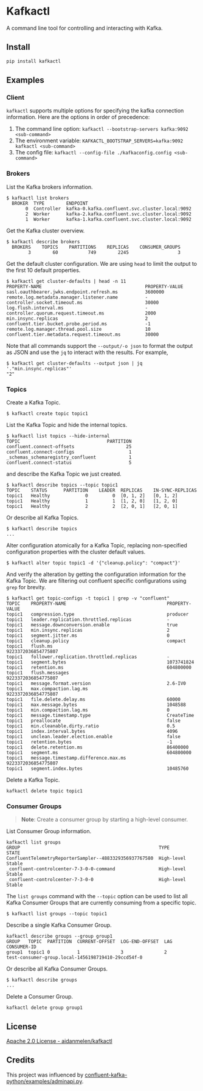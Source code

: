 <!-- [![PyPI](https://img.shields.io/pypi/v/kafkactl_py.svg)](https://pypi.org/project/kafkactl-py/)
[![Dockerhub](https://img.shields.io/docker/v/aidanmelen/kafkactl-py?color=blue&label=docker%20build)](https://hub.docker.com/r/aidanmelen/kafkactl-py)
[![Tests](https://github.com/aidanmelen/kafkactl-py/actions/workflows/tests.yaml/badge.svg)](https://github.com/aidanmelen/kafkactl-py/actions/workflows/tests.yaml)
[![Coverage Status](https://coveralls.io/repos/github/aidanmelen/kafkactl-py/badge.svg?branch=main)](https://coveralls.io/github/aidanmelen/kafkactl-py?branch=main) -->

# Kafkactl

A command line tool for controlling and interacting with Kafka.
## Install

```bash
pip install kafkactl
```

## Examples

### Client

`kafkactl` supports multiple options for specifying the kafka connection information. Here are the options in order of precedence:

1. The command line option: `kafkactl --bootstrap-servers kafka:9092 <sub-command>`
2. The environment variable: `KAFKACTL_BOOTSTRAP_SERVERS=kafka:9092 kafkactl <sub-command>`
3. The config file: `kafkactl --config-file ./kafkaconfig.config <sub-command>`

### Brokers

List the Kafka brokers information.

```console
$ kafkactl list brokers
  BROKER  TYPE        ENDPOINT
       0  Controller  kafka-0.kafka.confluent.svc.cluster.local:9092
       2  Worker      kafka-2.kafka.confluent.svc.cluster.local:9092
       1  Worker      kafka-1.kafka.confluent.svc.cluster.local:9092
```

Get the Kafka cluster overview.

```console
$ kafkactl describe brokers
  BROKERS    TOPICS    PARTITIONS    REPLICAS    CONSUMER_GROUPS
        3        60           749        2245                  3
```

Get the default cluster configuration. We are using `head` to limit the output to the first 10 default properties.

```console
$ kafkactl get cluster-defaults | head -n 11
PROPERTY-NAME                                      PROPERTY-VALUE
sasl.oauthbearer.jwks.endpoint.refresh.ms          3600000
remote.log.metadata.manager.listener.name          -
controller.socket.timeout.ms                       30000
log.flush.interval.ms                              -
controller.quorum.request.timeout.ms               2000
min.insync.replicas                                2
confluent.tier.bucket.probe.period.ms              -1
remote.log.manager.thread.pool.size                10
confluent.tier.metadata.request.timeout.ms         30000
```

Note that all commands support the `--output/-o json` to format the output as JSON and use the `jq` to interact with the results. For example,

```console
$ kafkactl get cluster-defaults --output json | jq '."min.insync.replicas"'
"2"
```

### Topics

Create a Kafka Topic.

```console
$ kafkactl create topic topic1
```

List the Kafka Topic and hide the internal topics.

```console
$ kafkactl list topics --hide-internal
TOPIC                                PARTITION
confluent.connect-offsets                   25
confluent.connect-configs                    1
_schemas_schemaregistry_confluent            1
confluent.connect-status                     5
```

and describe the Kafka Topic we just created.

```
$ kafkactl describe topics --topic topic1
TOPIC    STATUS      PARTITION    LEADER  REPLICAS    IN-SYNC-REPLICAS
topic1   Healthy             0         0  [0, 1, 2]   [0, 1, 2]
topic1   Healthy             1         1  [1, 2, 0]   [1, 2, 0]
topic1   Healthy             2         2  [2, 0, 1]   [2, 0, 1]
```

Or describe all Kafka Topics.

```console
$ kafkactl describe topics
...
```

Alter configuration atomically for a Kafka Topic, replacing non-specified configuration properties with the cluster default values.

```console
$ kafkactl alter topic topic1 -d '{"cleanup.policy": "compact"}'
```

And verify the alteration by getting the configuration information for the Kafka Topic. We are filtering out confluent specific configurations using `grep` for brevity.

```console
$ kafkactl get topic-configs -t topic1 | grep -v "confluent"
TOPIC    PROPERTY-NAME                                     PROPERTY-VALUE
topic1   compression.type                                  producer
topic1   leader.replication.throttled.replicas             -
topic1   message.downconversion.enable                     true
topic1   min.insync.replicas                               2
topic1   segment.jitter.ms                                 0
topic1   cleanup.policy                                    compact
topic1   flush.ms                                          9223372036854775807
topic1   follower.replication.throttled.replicas           -
topic1   segment.bytes                                     1073741824
topic1   retention.ms                                      604800000
topic1   flush.messages                                    9223372036854775807
topic1   message.format.version                            2.6-IV0
topic1   max.compaction.lag.ms                             9223372036854775807
topic1   file.delete.delay.ms                              60000
topic1   max.message.bytes                                 1048588
topic1   min.compaction.lag.ms                             0
topic1   message.timestamp.type                            CreateTime
topic1   preallocate                                       false
topic1   min.cleanable.dirty.ratio                         0.5
topic1   index.interval.bytes                              4096
topic1   unclean.leader.election.enable                    false
topic1   retention.bytes                                   -1
topic1   delete.retention.ms                               86400000
topic1   segment.ms                                        604800000
topic1   message.timestamp.difference.max.ms               9223372036854775807
topic1   segment.index.bytes                               10485760
```

Delete a Kafka Topic.

```console
kafkactl delete topic topic1
```

### Consumer Groups

>**Note**: Create a consumer group by starting a high-level consumer.

List Consumer Group information.

```
kafkactl list groups
GROUP                                                   TYPE        STATE
ConfluentTelemetryReporterSampler--4883329356937767580  High-level  Stable
_confluent-controlcenter-7-3-0-0-command                High-level  Stable
_confluent-controlcenter-7-3-0-0                        High-level  Stable
```

The `list groups` command with the `--topic` option can be used to list all Kafka Consumer Groups that are currently consuming from a specific topic. 

```console
$ kafkactl list groups --topic topic1
```

Describe a single Kafka Consumer Group.

```console
kafkactl describe groups --group group1
GROUP   TOPIC  PARTITION  CURRENT-OFFSET  LOG-END-OFFSET  LAG     CONSUMER-ID
group1  topic1 0          1               3               2       test-consumer-group.local-1456198719410-29ccd54f-0
```

Or describe all Kafka Consumer Groups.

```console
$ kafkactl describe groups
...
```

Delete a Consumer Group.

```console
kafkactl delete group group1
```

## License

[Apache 2.0 License - aidanmelen/kafkactl](https://github.com/aidanmelen/kafkactl/blob/main/README.md)

## Credits

This project was influenced by [confluent-kafka-python/examples/adminapi.py](https://github.com/confluentinc/confluent-kafka-python/blob/master/examples/adminapi.py).

